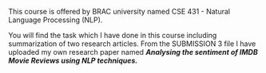 This course is offered by BRAC university named CSE 431 - Natural Language Processing (NLP).

You will find the task which I have done in this course including summarization of two research articles. From the SUBMISSION 3 file I have uploaded my own research paper named **_Analysing the sentiment of IMDB Movie Reviews using NLP techniques._** 
